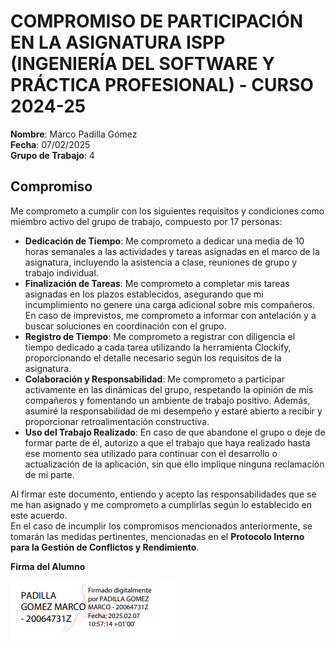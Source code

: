 # COMPROMISO DE PARTICIPACIÓN EN LA ASIGNATURA ISPP (INGENIERÍA DEL SOFTWARE Y PRÁCTICA PROFESIONAL) - CURSO 2024-25

**Nombre**: Marco Padilla Gómez  
**Fecha**: 07/02/2025  
**Grupo de Trabajo**: 4  

## Compromiso

Me comprometo a cumplir con los siguientes requisitos y condiciones como miembro activo del grupo de trabajo, compuesto por 17 personas:

- **Dedicación de Tiempo**: Me comprometo a dedicar una media de 10 horas semanales a las actividades y tareas asignadas en el marco de la asignatura, incluyendo la asistencia a clase, reuniones de grupo y trabajo individual.
- **Finalización de Tareas**: Me comprometo a completar mis tareas asignadas en los plazos establecidos, asegurando que mi incumplimiento no genere una carga adicional sobre mis compañeros. En caso de imprevistos, me comprometo a informar con antelación y a buscar soluciones en coordinación con el grupo.
- **Registro de Tiempo**: Me comprometo a registrar con diligencia el tiempo dedicado a cada tarea utilizando la herramienta Clockify, proporcionando el detalle necesario según los requisitos de la asignatura.
- **Colaboración y Responsabilidad**: Me comprometo a participar activamente en las dinámicas del grupo, respetando la opinión de mis compañeros y fomentando un ambiente de trabajo positivo. Además, asumiré la responsabilidad de mi desempeño y estaré abierto a recibir y proporcionar retroalimentación constructiva.
- **Uso del Trabajo Realizado**: En caso de que abandone el grupo o deje de formar parte de él, autorizo a que el trabajo que haya realizado hasta ese momento sea utilizado para continuar con el desarrollo o actualización de la aplicación, sin que ello implique ninguna reclamación de mi parte.

Al firmar este documento, entiendo y acepto las responsabilidades que se me han asignado y me comprometo a cumplirlas según lo establecido en este acuerdo.  
En el caso de incumplir los compromisos mencionados anteriormente, se tomarán las medidas pertinentes, mencionadas en el **Protocolo Interno para la Gestión de Conflictos y Rendimiento**.

**Firma del Alumno**

![](../firmas/MarcoPadilla.png)